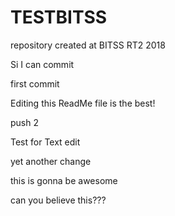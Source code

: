 # TESTBITSS
repository created at BITSS RT2 2018

Si I can commit

first commit

Editing this ReadMe file is the best!

push 2

Test for Text edit

yet another change

this is gonna be awesome

can you believe this???

